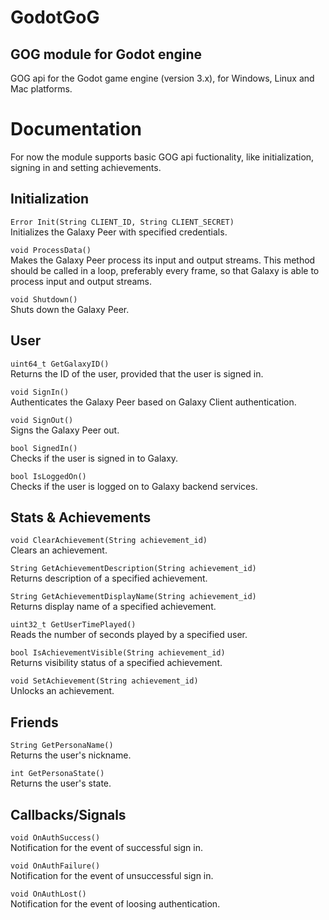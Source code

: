 # GodotGoG
## GOG module for Godot engine

GOG api for the Godot game engine (version 3.x), for Windows, Linux and Mac platforms.

# Documentation

For now the module supports basic GOG api fuctionality, like initialization, signing in and setting achievements.

## Initialization
`Error Init(String CLIENT_ID, String CLIENT_SECRET)`  
Initializes the Galaxy Peer with specified credentials.

`void ProcessData()`  
Makes the Galaxy Peer process its input and output streams. This method should be called in a loop, preferably every frame, so that Galaxy is able to process input and output streams.

`void Shutdown()`  
Shuts down the Galaxy Peer. 

## User
`uint64_t GetGalaxyID()`  
Returns the ID of the user, provided that the user is signed in. 

`void SignIn()`  
Authenticates the Galaxy Peer based on Galaxy Client authentication.

`void SignOut()`  
Signs the Galaxy Peer out.

`bool SignedIn()`  
Checks if the user is signed in to Galaxy.

`bool IsLoggedOn()`  
Checks if the user is logged on to Galaxy backend services. 

## Stats & Achievements
`void ClearAchievement(String achievement_id)`  
Clears an achievement.

`String GetAchievementDescription(String achievement_id)`  
Returns description of a specified achievement. 

`String GetAchievementDisplayName(String achievement_id)`  
Returns display name of a specified achievement. 

`uint32_t GetUserTimePlayed()`  
Reads the number of seconds played by a specified user. 

`bool IsAchievementVisible(String achievement_id)`  
Returns visibility status of a specified achievement. 

`void SetAchievement(String achievement_id)`  
Unlocks an achievement. 

## Friends
`String GetPersonaName()`  
Returns the user's nickname. 

`int GetPersonaState()`  
Returns the user's state. 


## Callbacks/Signals
`void OnAuthSuccess()`  
Notification for the event of successful sign in.

`void OnAuthFailure()`  
Notification for the event of unsuccessful sign in. 

`void OnAuthLost()`  
Notification for the event of loosing authentication. 



